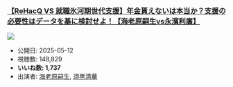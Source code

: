 ### [【ReHacQ VS 就職氷河期世代支援】年金貰えないは本当か？支援の必要性はデータを基に検討せよ！【海老原嗣生vs永濱利廣】](https://www.youtube.com/watch?v=CDQkiBIi5q8)
[![](https://img.youtube.com/vi/CDQkiBIi5q8/sddefault.jpg)](https://www.youtube.com/watch?v=CDQkiBIi5q8)
-   公開日: 2025-05-12
-   視聴数: 148,829
-   **いいね数: 1,737**
-   出演者: [海老原嗣生](/rehacq_fan/people/海老原嗣生 "wikilink"), [須黒清華](/rehacq_fan/people/須黒清華 "wikilink")
